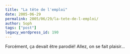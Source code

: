 ```yaml
---
title: "La tête de l'emploi"
date: 2005-06-29
permalink: 2005/06/29/la-tete-de-l-emploi/
author: Soph
tags: ["post"]
legacy_wordpress_id: 190
---
```


Forcément, ça devait être parodié! Allez, on se fait plaisir...

[<img src="https://64k.be/wp-content/uploads/2006/web/parisii.jpg" alt="" />](http://paris.lmi.net/Accolo-rethink-recruiting-QT.mov)

<!-- excerpt -->

[<img src="https://64k.be/wp-content/uploads/2006/web/parisburger.jpg" alt="" />](http://www.spicyparis.com/)
